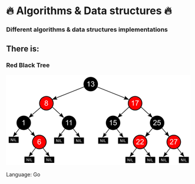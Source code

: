 # 🔥 Algorithms & Data structures 🔥

### Different algorithms & data structures implementations

##  There is:

### Red Black Tree

<img src="/docs/red-black-tree.png" width="500">

Language: Go